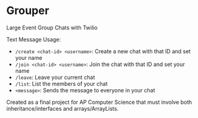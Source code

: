 # Grouper
Large Event Group Chats with Twilio

Text Message Usage:
- `/create <chat-id> <username>`: Create a new chat with that ID and set your name
- `/join <chat-id> <username>`: Join the chat with that ID and set your name
- `/leave`: Leave your current chat
- `/list`: List the members of your chat
- `<message>`: Sends the message to everyone in your chat

Created as a final project for AP Computer Science that must involve both inheritance/interfaces and arrays/ArrayLists.
